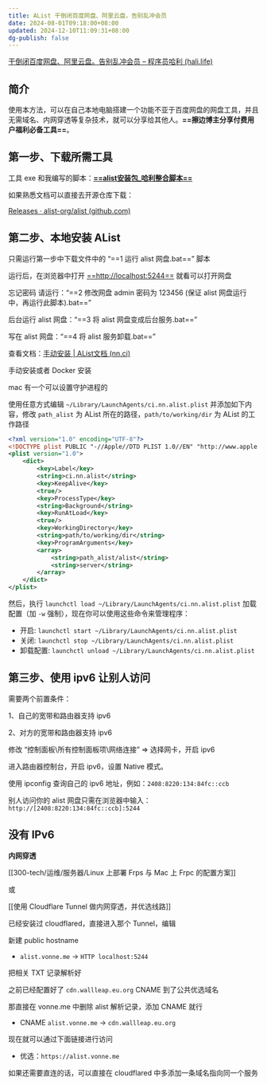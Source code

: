 ```yaml
---
title: AList 干倒闭百度网盘、阿里云盘，告别乱冲会员
date: 2024-08-01T09:18:00+08:00
updated: 2024-12-10T11:09:31+08:00
dg-publish: false
---
```


[干倒闭百度网盘、阿里云盘。告别乱冲会员 – 程序员哈利 (hali.life)](https://hali.life/?p=590)

## 简介

使用本方法，可以在自己本地电脑搭建一个功能不亚于百度网盘的网盘工具，并且无需域名、内网穿透等复杂技术，就可以分享给其他人。**==擦边博主分享付费用户福利必备工具==**。

## 第一步、下载所需工具

工具 exe 和我编写的脚本：[**==alist安装包_哈利整合脚本==**](https://pan.quark.cn/s/b37410d1b4f4)

如果熟悉文档可以直接去开源仓库下载：

[Releases · alist-org/alist (github.com)](https://github.com/alist-org/alist/releases)

## 第二步、本地安装 AList

只需运行第一步中下载文件中的 “==1 运行 alist 网盘.bat==” 脚本

运行后，在浏览器中打开 [==http://localhost:5244==](http://localhost:5244/) 就看可以打开网盘

忘记密码 请运行：“==2 修改网盘 admin 密码为 123456 (保证 alist 网盘运行中，再运行此脚本).bat==”

后台运行 alist 网盘：“==3 将 alist 网盘变成后台服务.bat==”

写在 alist 网盘：“==4 将 alist 服务卸载.bat==”

查看文档：[手动安装 | AList文档 (nn.ci)](https://alist.nn.ci/zh/guide/install/manual.html)

手动安装或者 Docker 安装

mac 有一个可以设置守护进程的

使用任意方式编辑 `~/Library/LaunchAgents/ci.nn.alist.plist` 并添加如下内容，修改 `path_alist` 为 AList 所在的路径，`path/to/working/dir` 为 AList 的工作路径

```xml
<?xml version="1.0" encoding="UTF-8"?>
<!DOCTYPE plist PUBLIC "-//Apple//DTD PLIST 1.0//EN" "http://www.apple.com/DTDs/PropertyList-1.0.dtd">
<plist version="1.0">
    <dict>
        <key>Label</key>
        <string>ci.nn.alist</string>
        <key>KeepAlive</key>
        <true/>
        <key>ProcessType</key>
        <string>Background</string>
        <key>RunAtLoad</key>
        <true/>
        <key>WorkingDirectory</key>
        <string>path/to/working/dir</string>
        <key>ProgramArguments</key>
        <array>
            <string>path_alist/alist</string>
            <string>server</string>
        </array>
    </dict>
</plist>
```

然后，执行 `launchctl load ~/Library/LaunchAgents/ci.nn.alist.plist` 加载配置（加 `-w` 强制），现在你可以使用这些命令来管理程序：

- 开启: `launchctl start ~/Library/LaunchAgents/ci.nn.alist.plist`
- 关闭: `launchctl stop ~/Library/LaunchAgents/ci.nn.alist.plist`
- 卸载配置: `launchctl unload ~/Library/LaunchAgents/ci.nn.alist.plist`

## 第三步、使用 ipv6 让别人访问

需要两个前置条件：

1、自己的宽带和路由器支持 ipv6

2、对方的宽带和路由器支持 ipv6

修改 “控制面板\所有控制面板项\网络连接” => 选择网卡，开启 ipv6

进入路由器控制台，开启 ipv6，设置 Native 模式。

使用 ipconfig 查询自己的 ipv6 地址，例如：`2408:8220:134:84fc::ccb`

别人访问你的 alist 网盘只需在浏览器中输入：`http://[2408:8220:134:84fc::ccb]:5244`

## 没有 IPv6

**内网穿透**

[[300-tech/运维/服务器/Linux 上部署 Frps 与 Mac 上 Frpc 的配置方案]]

或

[[使用 Cloudflare Tunnel 做内网穿透，并优选线路]]

已经安装过 cloudflared，直接进入那个 Tunnel，编辑

新建 public hostname

- `alist.vonne.me` → `HTTP localhost:5244`

把相关 TXT 记录解析好

之前已经配置好了 `cdn.wallleap.eu.org` CNAME 到了公共优选域名

那直接在 vonne.me 中删除 alist 解析记录，添加 CNAME 就行

- CNAME `alist.vonne.me` → `cdn.wallleap.eu.org`

现在就可以通过下面链接进行访问

- 优选：`https://alist.vonne.me`

如果还需要直连的话，可以直接在 cloudflared 中多添加一条域名指向同一个服务
